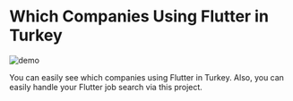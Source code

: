 # Which Companies Using Flutter in Turkey 

![demo](https://user-images.githubusercontent.com/21019611/113452409-94173780-940c-11eb-8cfe-7bea32f70765.gif)


You can easily see which companies using Flutter in Turkey. Also, you can easily handle your Flutter job search via this project.

